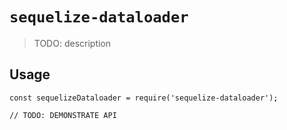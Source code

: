 # `sequelize-dataloader`

> TODO: description

## Usage

```
const sequelizeDataloader = require('sequelize-dataloader');

// TODO: DEMONSTRATE API
```
